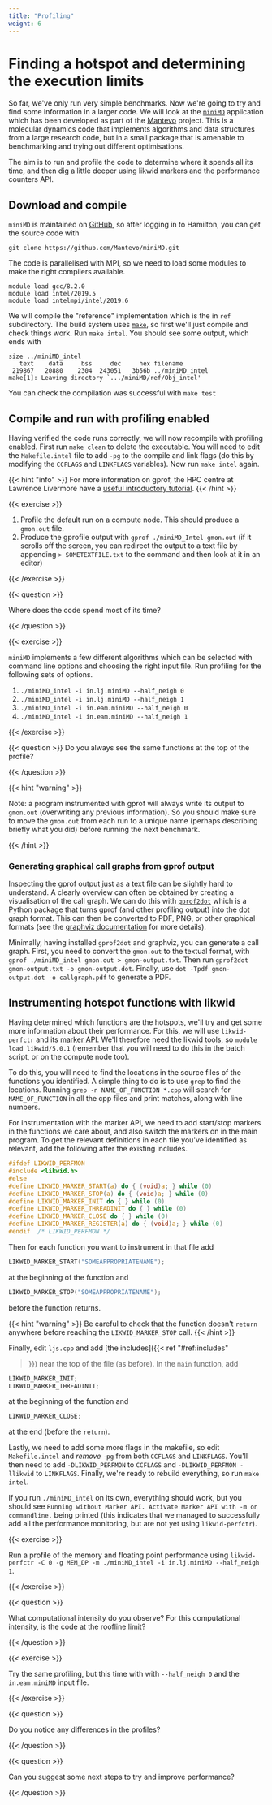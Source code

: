 ```yaml
---
title: "Profiling"
weight: 6
---
```


# Finding a hotspot and determining the execution limits

So far, we've only run very simple benchmarks. Now we're going to try
and find some information in a larger code. We will look at the
[`miniMD`](https://github.com/Mantevo/miniMD) application which has
been developed as part of the [Mantevo](https://mantevo.github.io)
project. This is a molecular dynamics code that implements algorithms
and data structures from a large research code, but in a small package
that is amenable to benchmarking and trying out different
optimisations.

The aim is to run and profile the code to determine where it spends
all its time, and then dig a little deeper using likwid markers and
the performance counters API.

## Download and compile

`miniMD` is maintained on
[GitHub](https://github.com/Mantevo/miniMD/), so after logging in to
Hamilton, you can get the source code with

```
git clone https://github.com/Mantevo/miniMD.git
```

The code is parallelised with MPI, so we need to load some modules to
make the right compilers available.

```
module load gcc/8.2.0
module load intel/2019.5
module load intelmpi/intel/2019.6
```

We will compile the "reference" implementation which is the in `ref`
subdirectory. The build system uses
[`make`](https://www.gnu.org/software/make/), so first we'll just
compile and check things work. Run `make intel`. You should see some
output, which ends with

```
size ../miniMD_intel
   text    data     bss     dec     hex filename
 219867   20880    2304  243051   3b56b ../miniMD_intel
make[1]: Leaving directory `.../miniMD/ref/Obj_intel'
```

You can check the compilation was successful with `make test`

## Compile and run with profiling enabled

Having verified the code runs correctly, we will now recompile with
profiling enabled. First run `make clean` to delete the
executable. You will need to edit the `Makefile.intel` file
to add `-pg` to the compile and link flags (do this by
modifying the `CCFLAGS` and `LINKFLAGS`
variables). Now run `make intel` again.

{{< hint "info" >}}
For more information on gprof, the HPC centre at Lawrence Livermore
have a [useful introductory
tutorial](https://hpc.llnl.gov/software/development-environment-software/gprof#documentation).
{{< /hint >}}

{{< exercise >}}
1. Profile the default run on a compute node. This should
   produce a `gmon.out` file.
1. Produce the gprofile output with `gprof ./miniMD_Intel gmon.out`
   (if it scrolls off the screen, you can redirect the output to a
   text file by appending `> SOMETEXTFILE.txt` to the
   command and then look at it in an editor)

{{< /exercise >}}

{{< question >}}

Where does the code spend most of its time?

{{< /question >}}

{{< exercise >}}

`miniMD` implements a few different algorithms
which can be selected with command line options and choosing
the right input file. Run profiling for the following sets of options.

1. `./miniMD_intel -i in.lj.miniMD --half_neigh 0`
1. `./miniMD_intel -i in.lj.miniMD --half_neigh 1`
1. `./miniMD_intel -i in.eam.miniMD --half_neigh 0`
1. `./miniMD_intel -i in.eam.miniMD --half_neigh 1`

{{< /exercise >}}

{{< question >}} 
Do you always see the same functions at the top of
the profile?

{{< /question >}}

{{< hint "warning" >}}

Note: a program instrumented with gprof will always write its output
to `gmon.out` (overwriting any previous information). So
you should make sure to move the `gmon.out` from each run
to a unique name (perhaps describing briefly what you did) before
running the next benchmark.

{{< /hint >}}

### Generating graphical call graphs from gprof output

Inspecting the gprof output just as a text file can be slightly hard
to understand. A clearly overview can often be obtained by creating a
visualisation of the call graph. We can do this with
[`gprof2dot`](https://github.com/jrfonseca/gprof2dot) which is a
Python package that turns gprof (and other profiling output) into the
[dot](https://graphviz.gitlab.io/documentation/) graph format. This
can then be converted to PDF, PNG, or other graphical formats (see the
[graphviz documentation](https://graphviz.gitlab.io/documentation/)
for more details).

Minimally, having installed `gprof2dot` and graphviz, you can generate
a call graph. First, you need to convert the `gmon.out` to the textual
format, with `gprof ./miniMD_intel gmon.out > gmon-output.txt`. Then
run `gprof2dot gmon-output.txt -o gmon-output.dot`. Finally, use `dot
-Tpdf gmon-output.dot -o callgraph.pdf` to generate a PDF.

## Instrumenting hotspot functions with likwid

Having determined which functions are the hotspots, we'll try and get
some more information about their performance. For this, we will use
`likwid-perfctr` and its [marker
API](https://github.com/RRZE-HPC/likwid/wiki/likwid-perfctr#using-the-marker-api).
We'll therefore need the likwid tools, so `module load likwid/5.0.1`
(remember that you will need to do this in the batch script, or on the
compute node too).

To do this, you will need to find the locations in the source files of
the functions you identified. A simple thing to do is to use
`grep` to find the locations. Running `grep -n
NAME_OF_FUNCTION *.cpp` will search for
`NAME_OF_FUNCTION` in all the cpp files and print matches,
along with line numbers.

For instrumentation with the marker API, we need to add start/stop
markers in the functions we care about, and also switch the markers on
in the main program. To get the relevant definitions in each file
you've identified as relevant, add the following after the existing
includes.

<div id="ref:includes">

```c
#ifdef LIKWID_PERFMON
#include <likwid.h>
#else
#define LIKWID_MARKER_START(a) do { (void)a; } while (0)
#define LIKWID_MARKER_STOP(a) do { (void)a; } while (0)
#define LIKWID_MARKER_INIT do { } while (0)
#define LIKWID_MARKER_THREADINIT do { } while (0)
#define LIKWID_MARKER_CLOSE do { } while (0)
#define LIKWID_MARKER_REGISTER(a) do { (void)a; } while (0)
#endif  /* LIKWID_PERFMON */
```

</div>

Then for each function you want to instrument in that file add
```c
LIKWID_MARKER_START("SOMEAPPROPRIATENAME");
```
at the beginning of the function and
```c
LIKWID_MARKER_STOP("SOMEAPPROPRIATENAME");
```
before the function returns.

{{< hint "warning" >}}
Be careful to check that the function
doesn't `return` anywhere before reaching
the `LIKWID_MARKER_STOP` call.
{{< /hint >}}

Finally, edit `ljs.cpp` and add [the includes]({{< ref "#ref:includes"
>}}) near the top of the file (as before). In the `main` function, add
```c
LIKWID_MARKER_INIT;
LIKWID_MARKER_THREADINIT;
```
at the beginning of the function and
```c
LIKWID_MARKER_CLOSE;
```
at the end (before the `return`).

Lastly, we need to add some more flags in the makefile, so edit
`Makefile.intel` and _remove_ `-pg` from both `CCFLAGS` and
`LINKFLAGS`. You'll then need to add `-DLIKWID_PERFMON` to `CCFLAGS` and
`-DLIKWID_PERFMON -llikwid` to `LINKFLAGS`. Finally, we're ready to
rebuild everything, so run `make intel`.

If you run `./miniMD_intel` on its own, everything should work, but
you should see `Running without Marker API. Activate Marker API with
-m on commandline.` being printed (this indicates that we managed to
successfully add all the performance monitoring, but are not yet using
`likwid-perfctr`).

{{< exercise >}} 

Run a profile of the memory and floating point performance using
`likwid-perfctr -C 0 -g MEM_DP -m ./miniMD_intel -i in.lj.miniMD
--half_neigh 1`.

{{< /exercise >}}

{{< question >}}

What computational intensity do you observe? For this computational
intensity, is the code at the roofline limit?
          
{{< /question >}}

{{< exercise >}}

Try the same profiling, but this time with with `--half_neigh 0` and
the `in.eam.miniMD` input file.

{{< /exercise >}}

{{< question >}}

Do you notice any differences in the profiles?

{{< /question >}}

{{< question >}}

Can you suggest some next steps to try and improve performance?

{{< /question >}}
